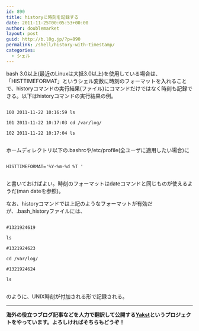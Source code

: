 ```yaml
---
id: 890
title: historyに時刻を記録する
date: 2011-11-25T00:05:53+00:00
author: doublemarket
layout: post
guid: http://b.l0g.jp/?p=890
permalink: /shell/history-with-timestamp/
categories:
  - シェル
---
```


bash 3.0以上(最近のLinuxは大抵3.0以上)を使用している場合は、「HISTTIMEFORMAT」というシェル変数に時刻のフォーマットを入れることで、historyコマンドの実行結果(ファイル)にコマンドだけではなく時刻も記録できる。以下はhistoryコマンドの実行結果の例。

```
  
100 2011-11-22 10:16:59 ls
  
101 2011-11-22 10:17:03 cd /var/log/
  
102 2011-11-22 10:17:04 ls
  
```

ホームディレクトリ以下の.bashrcや/etc/profile(全ユーザに適用したい場合)に

```
  
HISTTIMEFORMAT='%Y-%m-%d %T '
  
```

と書いておけばよい。時刻のフォーマットはdateコマンドと同じものが使えるようだ(man dateを参照)。

なお、historyコマンドでは上記のようなフォーマットが有効だが、.bash_historyファイルには、

```
  
#1321924619
  
ls
  
#1321924623
  
cd /var/log/
  
#1321924624
  
ls
  
```

のように、UNIX時刻が付加される形で記録される。

* * *

**海外の役立つブログ記事などを人力で翻訳して公開する[Yakst](https://yakst.com/ja)というプロジェクトをやっています。よろしければそちらもどうぞ！**
